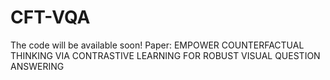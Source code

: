 # CFT-VQA
The code will be available soon!
Paper:
EMPOWER COUNTERFACTUAL THINKING VIA CONTRASTIVE LEARNING FOR ROBUST VISUAL QUESTION ANSWERING
